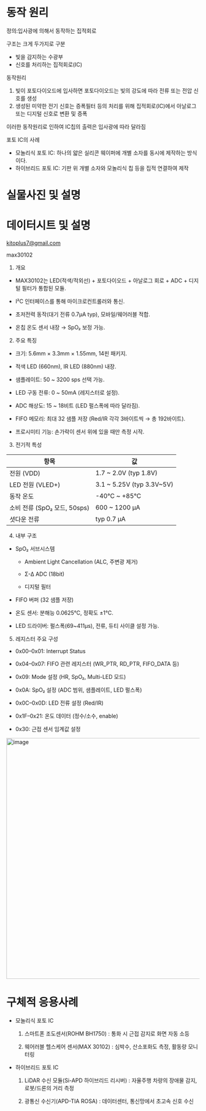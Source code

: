 # 동작 원리
정의:입사광에 의해서 동작하는 집적회로


구조는 크게 두가지로 구분
- 빛을 감지하는 수광부
- 신호를 처리하는 집적회로(IC)

동작원리
1. 빛이 포토다이오드에 입사하면 포토다이오드는 빛의 강도에 따라 전류 또는 전압 신호를 생성
2. 생성된 미약한 전기 신호는 증폭필터 등의 처리를 위해 집적회로(IC)에서 아날로그 또는 디지털 신호로 변환 및 증폭

이러한 동작원리로 인하여 IC칩의 출력은 입사광에 따라 달라짐


포토 IC의 사례
- 모놀리식 포토 IC: 하나의 얇은 실리콘 웨이퍼에 개별 소자를 동시에 제작하는 방식이다.
- 하이브리드 포토 IC:  기판 위 개별 소자와 모놀리식 칩 등을 집적 연결하여 제작









# 실물사진 및 설명










# 데이터시트 및 설명

kitoplus7@gmail.com

max30102

1. 개요

  - MAX30102는 LED(적색/적외선) + 포토다이오드 + 아날로그 회로 + ADC + 디지털 필터가 통합된 모듈.

  - I²C 인터페이스를 통해 마이크로컨트롤러와 통신.

  - 초저전력 동작(대기 전류 0.7µA typ), 모바일/웨어러블 적합.

  - 온칩 온도 센서 내장 → SpO₂ 보정 가능.

2. 주요 특징

  - 크기: 5.6mm × 3.3mm × 1.55mm, 14핀 패키지.

  - 적색 LED (660nm), IR LED (880nm) 내장.

  - 샘플레이트: 50 ~ 3200 sps 선택 가능.

  - LED 구동 전류: 0 ~ 50mA (레지스터로 설정).

  - ADC 해상도: 15 ~ 18비트 (LED 펄스폭에 따라 달라짐).

  - FIFO 메모리: 최대 32 샘플 저장 (Red/IR 각각 3바이트씩 → 총 192바이트).

  - 프로시미티 기능: 손가락이 센서 위에 있을 때만 측정 시작.

3. 전기적 특성

|  항목                     | 값                           |
|  ---------------------- | --------------------------- |
|  전원 (VDD)               | 1.7 \~ 2.0V (typ 1.8V)      |
|  LED 전원 (VLED+)         | 3.1 \~ 5.25V (typ 3.3V\~5V) |
|  동작 온도                  | -40℃ \~ +85℃                |
|  소비 전류 (SpO₂ 모드, 50sps) | 600 \~ 1200 µA              |
|  셧다운 전류                 | typ 0.7 µA                  |

4. 내부 구조

  - SpO₂ 서브시스템

    - Ambient Light Cancellation (ALC, 주변광 제거)

    - Σ-Δ ADC (18bit)

    - 디지털 필터

  - FIFO 버퍼 (32 샘플 저장)

  - 온도 센서: 분해능 0.0625℃, 정확도 ±1℃.

  - LED 드라이버: 펄스폭(69~411µs), 전류, 듀티 사이클 설정 가능.

5. 레지스터 주요 구성

  - 0x00–0x01: Interrupt Status

  - 0x04–0x07: FIFO 관련 레지스터 (WR_PTR, RD_PTR, FIFO_DATA 등)

  - 0x09: Mode 설정 (HR, SpO₂, Multi-LED 모드)

  - 0x0A: SpO₂ 설정 (ADC 범위, 샘플레이트, LED 펄스폭)

  - 0x0C–0x0D: LED 전류 설정 (Red/IR)

  - 0x1F–0x21: 온도 데이터 (정수/소수, enable)

  - 0x30: 근접 센서 임계값 설정

<img width="547" height="628" alt="image" src="https://github.com/user-attachments/assets/1fd98291-3e2f-4213-924a-fdb9b4e1a8dd" />














# 구체적 응용사례
- 모놀리식 포토 IC
    1) 스마트폰 조도센서(ROHM BH1750)
       : 통화 시 근접 감지로 화면 자동 소등
     
    2) 웨어러블 헬스케어 센서(MAX 30102)
       : 심박수, 산소포화도 측정, 활동량 모니터링

- 하이브리드 포토 IC
    1) LiDAR 수신 모듈(Si-APD 하이브리드 리시버)
       : 자율주행 차량의 장애물 감지, 로봇/드론의 거리 측정

    2) 광통신 수신기(APD-TIA ROSA)
       : 데이터센터, 통신망에서 초고속 신호 수신










